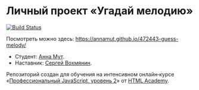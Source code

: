# Личный проект «Угадай мелодию» 

[![Build Status](https://travis-ci.org/AnnaMut/472443-guess-melody/builds)](https://travis-ci.org/AnnaMut/472443-guess-melody/builds)


Посмотреть можно здесь: https://annamut.github.io/472443-guess-melody/

* Студент: [Анна Мут](https://up.htmlacademy.ru/ecmascript/6/user/472443).
* Наставник: [Сергей Вохмянин](https://htmlacademy.ru/profile/id530823).



Репозиторий создан для обучения на интенсивном онлайн‑курсе «[Профессиональный JavaScript, уровень 2](https://htmlacademy.ru/intensive/ecmascript)» от [HTML Academy](https://htmlacademy.ru).

